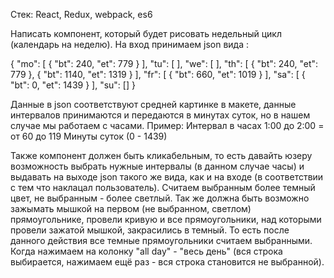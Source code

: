 Стек: React, Redux, webpack, es6

Написать компонент, который будет рисовать недельный цикл (календарь на неделю). На вход принимаем json вида :

{
 "mo": [
      {
        "bt": 240,
        "et": 779
      }
 ],
 "tu": [
 ],
 "we": [
 ],
 "th": [
   {
  "bt": 240,
        "et": 779
   },
   {
  "bt": 1140,
        "et": 1319
   }
 ],
 "fr": [
   {
  "bt": 660,
        "et": 1019
   }
 ],
 "sa": [
      {
        "bt": 0,
        "et": 1439
      }
    ],
 "su": []
}

Данные в json соответствуют средней картинке в макете, данные интервалов принимаются и передаются в минутах суток, но в нашем случае мы работаем с часами.
Пример:
Интервал в часах 1:00 до 2:00 = от 60 до 119
Минуты суток (0 - 1439)

Также компонент должен быть кликабельным, то есть давайть юзеру возможность выбрать нужные интервалы (в данном случае часы) и выдавать на выходе json такого же вида, как и на входе (в соответствии с тем что наклацал пользователь).
Считаем выбранным более темный цвет, не выбранным - более светлый.
Так же должна быть возможно зажымать мышкой на первом (не выбранном, светлом) прямоугольнике, провели кривую и все прямоугольники, над которыми провели зажатой мышкой, закрасились в темный.
То есть после данного действия все темные прямоугольники считаем выбранными.
Когда нажимаем на колонку "all day" - "весь день" (вся строка выбирается, нажимаем ещё раз - вся строка становится не выбранной).
